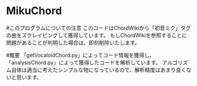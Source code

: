 # MikuChord

#このプログラムについての注意
このコードはChordWikiから「初音ミク」タグの曲をスクレイピングして獲得しています。
もしChordWikiを参照することに問題があることが判明した場合は、即刻削除いたします。

#概要
「getVocaloidChord.py」によってコード情報を獲得し、「analysisChord.py」によって獲得したコードを解析しています。
アルゴリズム自体は適当に考えたシンプルな物になっているので、解析精度はあまり良くないと思います。
